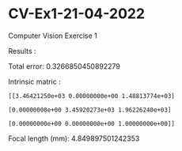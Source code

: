 # CV-Ex1-21-04-2022
Computer Vision Exercise 1

Results :

Total error: 0.3266850450892279

Intrinsic matric :

	[[3.46421250e+03 0.00000000e+00 1.48813774e+03]
		
	[0.00000000e+00 3.45920273e+03 1.96226240e+03]
		
	[0.00000000e+00 0.00000000e+00 1.00000000e+00]]
		
Focal length (mm):  4.849897501242353
